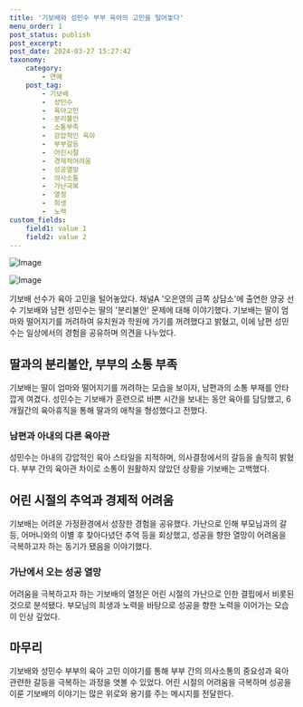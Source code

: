 ```yaml
---
title: '기보배와 성민수 부부 육아의 고민을 털어놓다'
menu_order: 1
post_status: publish
post_excerpt: 
post_date: 2024-03-27 15:27:42
taxonomy:
    category:
        - 연예
    post_tag:
        - 기보배
        -  성민수
        -  육아고민
        -  분리불안
        -  소통부족
        -  강압적인 육아
        -  부부갈등
        -  어린시절
        -  경제적어려움
        -  성공열망
        -  의사소통
        -  가난극복
        -  열정
        -  희생
        -  노력
custom_fields:
    field1: value 1
    field2: value 2
---
```


![Image](https://mimgnews.pstatic.net/image/108/2024/03/27/0003223944_001_20240327100201489.jpg?type=w540)

![Image](https://ssl.pstatic.net/mimgnews/image/108/2024/03/27/0003223944_002_20240327100201880.jpg?type=w540)

기보배 선수가 육아 고민을 털어놓았다. 채널A '오은영의 금쪽 상담소'에 출연한 양궁 선수 기보배와 남편 성민수는 딸의 '분리불안' 문제에 대해 이야기했다. 기보배는 딸이 엄마와 떨어지기를 꺼려하여 유치원과 학원에 가기를 꺼려했다고 밝혔고, 이에 남편 성민수는 일상에서의 경험을 공유하며 의견을 나누었다. 
## 딸과의 분리불안, 부부의 소통 부족
기보배는 딸이 엄마와 떨어지기를 꺼려하는 모습을 보이자, 남편과의 소통 부재를 안타깝게 여겼다. 성민수는 기보배가 훈련으로 바쁜 시간을 보내는 동안 육아를 담당했고, 6개월간의 육아휴직을 통해 딸과의 애착을 형성했다고 전했다.
### 남편과 아내의 다른 육아관
성민수는 아내의 강압적인 육아 스타일을 지적하며, 의사결정에서의 갈등을 솔직히 밝혔다. 부부 간의 육아관 차이로 소통이 원활하지 않았던 상황을 기보배는 고백했다. 
## 어린 시절의 추억과 경제적 어려움
기보배는 어려운 가정환경에서 성장한 경험을 공유했다. 가난으로 인해 부모님과의 갈등, 어머니와의 이별 후 찾아다녔던 추억 등을 회상했고, 성공을 향한 열망이 어려움을 극복하고자 하는 동기가 됐음을 이야기했다.
### 가난에서 오는 성공 열망
어려움을 극복하고자 하는 기보배의 열정은 어린 시절의 가난으로 인한 결핍에서 비롯된 것으로 분석됐다. 부모님의 희생과 노력을 바탕으로 성공을 향한 노력을 이어가는 모습이 인상 깊었다.
## 마무리
기보배와 성민수 부부의 육아 고민 이야기를 통해 부부 간의 의사소통의 중요성과 육아 관련한 갈등을 극복하는 과정을 엿볼 수 있었다. 어린 시절의 어려움을 극복하며 성공을 이룬 기보배의 이야기는 많은 위로와 용기를 주는 메시지를 전달한다.
